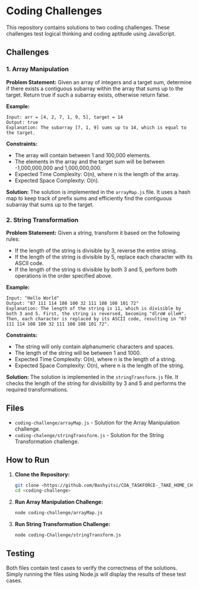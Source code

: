 # Coding Challenges

This repository contains solutions to two coding challenges. These challenges test logical thinking and coding aptitude using JavaScript.

## Challenges

### 1. Array Manipulation

**Problem Statement:**
Given an array of integers and a target sum, determine if there exists a contiguous subarray within the array that sums up to the target. Return true if such a subarray exists, otherwise return false.

**Example:**
```
Input: arr = [4, 2, 7, 1, 9, 5], target = 14
Output: true
Explanation: The subarray [7, 1, 9] sums up to 14, which is equal to the target.
```

**Constraints:**
- The array will contain between 1 and 100,000 elements.
- The elements in the array and the target sum will be between -1,000,000,000 and 1,000,000,000.
- Expected Time Complexity: O(n), where n is the length of the array.
- Expected Space Complexity: O(n).

**Solution:**
The solution is implemented in the `arrayMap.js` file. It uses a hash map to keep track of prefix sums and efficiently find the contiguous subarray that sums up to the target.

### 2. String Transformation

**Problem Statement:**
Given a string, transform it based on the following rules:
- If the length of the string is divisible by 3, reverse the entire string.
- If the length of the string is divisible by 5, replace each character with its ASCII code.
- If the length of the string is divisible by both 3 and 5, perform both operations in the order specified above.

**Example:**
```
Input: "Hello World"
Output: "87 111 114 108 100 32 111 108 108 101 72"
Explanation: The length of the string is 11, which is divisible by both 3 and 5. First, the string is reversed, becoming "dlroW olleH". Then, each character is replaced by its ASCII code, resulting in "87 111 114 108 100 32 111 108 108 101 72".
```

**Constraints:**
- The string will only contain alphanumeric characters and spaces.
- The length of the string will be between 1 and 1000.
- Expected Time Complexity: O(n), where n is the length of a string.
- Expected Space Complexity: O(n), where n is the length of the string.

**Solution:**
The solution is implemented in the `stringTransform.js` file. It checks the length of the string for divisibility by 3 and 5 and performs the required transformations.

## Files

- `coding-challenge/arrayMap.js` - Solution for the Array Manipulation challenge.
- `coding-chalenge/stringTransform.js` - Solution for the String Transformation challenge.

## How to Run

1. **Clone the Repository:**
    ```bash
    git clone <https://github.com/Bashyitsi/COA_TASKFORCE-_TAKE_HOME_CHALLENGE>
    cd <coding-challenge>
    ```

2. **Run Array Manipulation Challenge:**
    ```bash
    node coding-challenge/arrayMap.js
    ```

3. **Run String Transformation Challenge:**
    ```bash
    node coding-Challenge/stringTransform.js
    ```

## Testing

Both files contain test cases to verify the correctness of the solutions. Simply running the files using Node.js will display the results of these test cases.

